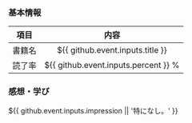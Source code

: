 ### 基本情報
| 項目 | 内容 |
| --- | :---: |
| 書籍名 | ${{ github.event.inputs.title }} |
| 読了率 | ${{ github.event.inputs.percent }} % |

### 感想・学び
${{ github.event.inputs.impression || '特になし。' }}
